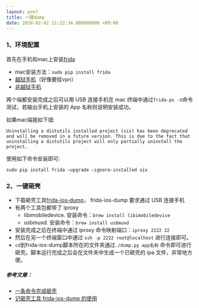 ```yaml
---
layout: post
title: 一键dump
date: 2018-02-02 11:22:34.000000000 +09:00
---
```


### 1、环境配置

首先在手机和mac上安装[frida](https://www.frida.re)

* mac安装方法：`sudo pip install frida`
* [越狱手机](https://www.frida.re/docs/ios/#with-jailbreak)（好像要挂vpn）
* [非越狱手机](https://www.frida.re/docs/ios/#without-jailbreak)

两个端都安装完成之后可以用 USB 连接手机在 mac 终端中通过`frida-ps -U`命令测试，若输出手机上安装的 App 名称则说明安装成功。


如果mac端报如下错:

```
Uninstalling a distutils installed project (six) has been deprecated and will be removed in a future version. This is due to the fact that uninstalling a distutils project will only partially uninstall the project.

```

使用如下命令安装即可:

```
sudo pip install frida –upgrade –ignore-installed six

```

### 2、一键砸壳

* 下载砸壳工具[frida-ios-dump](https://github.com/AloneMonkey/frida-ios-dump.git)， frida-ios-dump 要求通过 USB 连接手机
* 有两个工具包都带了 iproxy
  * libimobiledevice. 安装命令：`brew install libimobiledevice`
  * usbmuxd. 安装命令：`brew install usbmuxd `
* 安装完成之后在终端中通过 iproxy 命令映射端口：`iproxy 2222 22`
* 然后在另一个终端窗口中通过 `ssh -p 2222 root@localhost` 进行连接即可。
* `cd`到frida-ios-dump脚本所在的文件夹通过`./dump.py app名称` 命令即可进行砸壳。脚本运行完成之后会在文件夹中生成一个已砸壳的 ipa 文件，非常地方便。
 
 

##### 参考文章：
* [一条命令完成砸壳](http://www.alonemonkey.com/2018/01/30/frida-ios-dump/)
* [记砸壳工具 frida-ios-dump 的使用](https://aberlt.github.io/2017/12/14/%E8%AE%B0%E7%A0%B8%E5%A3%B3%E5%B7%A5%E5%85%B7-frida-ios-dump-%E7%9A%84%E4%BD%BF%E7%94%A8/)
 



